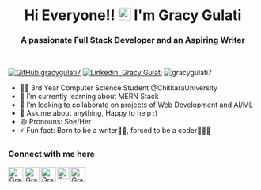 <h1 align="center">Hi Everyone!! <img src="https://media.giphy.com/media/hvRJCLFzcasrR4ia7z/giphy.gif" width="25px"> I'm Gracy Gulati</h1>
<h3 align="center">A passionate Full Stack Developer and an Aspiring Writer</h3>
<br>

[![GitHub gracygulati7](https://img.shields.io/github/followers/gracygulati7?label=follow&style=social)](https://github.com/gracygulati7)
[![Linkedin: Gracy Gulati](https://img.shields.io/badge/-Gracy%20Gulati-blue?style=flat-square&logo=Linkedin&logoColor=white&link=https://www.linkedin.com/in/gracy-gulati-956061292/)](https://www.linkedin.com/in/gracy-gulati-956061292/)
<img src="https://komarev.com/ghpvc/?username=gracygulati7&label=Visitors&color=blue&style=plastic" alt="gracygulati7" />


- 👨‍💻 3rd Year Computer Science Student @ChitkaraUniversity
- 🌱 I’m currently learning about MERN Stack
- 👯 I’m looking to collaborate on projects of Web Development and AI/ML
- 💬 Ask me about anything, Happy to help :)
- 😄 Pronouns: She/Her
- ⚡ Fun fact: Born to be a writer✍🏻, forced to be a coder👩🏻‍💻

### Connect with me here

<a href="https://www.linkedin.com/in/gracy-gulati-956061292/">
<img align="left" alt="Gracy Gulati | Linkedin" width="30px" src="https://img.icons8.com/color/48/000000/linkedin.png"/>
</a>

<a href="https://twitter.com/Gracy_Gulati?lang=en">
<img align="left" alt="Gracy Gulati | Twitter" width="30px" src="https://img.icons8.com/color/48/000000/twitter.png" />
</a> 

<a href="https://www.instagram.com/gracy_gulati/">
<img align="left" alt="Gracy Gulati | Instagram" width="30px" src="https://img.icons8.com/fluent/48/000000/instagram-new.png" />
</a>

<a href="https://leetcode.com/u/gracy_gulati/">
<img align="left" alt="Gracy Gulati | Leetcode" width="24px" src="https://cdn.iconscout.com/icon/free/png-512/leetcode-3628885-3030025.png" />
</a>

 <a href="mailto:gracy331.be22@chitkara.edu.in">
  <img align="left" alt="Gracy Gulati | Email" width="30px" src="https://static.vecteezy.com/system/resources/previews/020/964/377/non_2x/gmail-mail-icon-for-web-design-free-png.png" />
</a>

